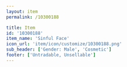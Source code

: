 ```yaml
---
layout: item
permalink: /10300188

title: Item
id: '10300188'
item_name: 'Sinful Face'
icon_url: 'item/icon/customize/10300188.png'
sub_header: ['Gender: Male', 'Cosmetic']
footer: ['Untradable, Unsellable']
---
```

